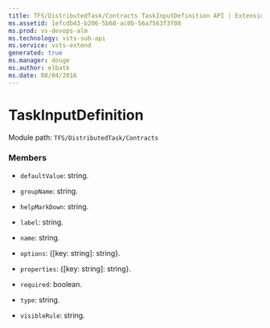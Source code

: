 ```yaml
---
title: TFS/DistributedTask/Contracts TaskInputDefinition API | Extensions for Visual Studio Team Services
ms.assetid: 1efcdb43-b206-5b68-ac0b-56a7563f3f08
ms.prod: vs-devops-alm
ms.technology: vsts-sub-api
ms.service: vsts-extend
generated: true
ms.manager: douge
ms.author: elbatk
ms.date: 08/04/2016
---
```


# TaskInputDefinition

Module path: `TFS/DistributedTask/Contracts`


### Members

* `defaultValue`: string. 

* `groupName`: string. 

* `helpMarkDown`: string. 

* `label`: string. 

* `name`: string. 

* `options`: {[key: string]: string}. 

* `properties`: {[key: string]: string}. 

* `required`: boolean. 

* `type`: string. 

* `visibleRule`: string. 

